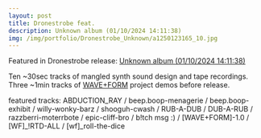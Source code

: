 ```yaml
---
layout: post
title: Dronestrobe feat.
description: Unknown album (01​/​10​/​2024 14​:​11​:​38)
img: /img/portfolio/Dronestrobe_Unknown/a1250123165_10.jpg
---
```

Featured in Dronestrobe release:
[Unknown album (01​/​10​/​2024 14​:​11​:​38)](https://dronestroberecords.bandcamp.com/album/unknown-album-01-10-2024-14-11-38)

Ten ~30sec tracks of mangled synth sound design and tape recordings. Three ~1min tracks of [WAVE+FORM](https://enoodle.net/portfolio/01_2024-12-12_project/) project demos before release.

<div class="img_row">
	<img class="col three" src="{{ site.baseurl }}/img/portfolio/Dronestrobe_Unknown/a1250123165_10.jpg" alt="" title="Unknown Album cover"/>
</div>
 <div class="img_row">
	<img class="col three" src="{{ site.baseurl }}/img/portfolio/Dronestrobe_Unknown/dronestrobe_banner.jpg" alt="" title="Dronestrobe banner"/>
 </div>
<div class="col three caption">
featured tracks: ABDUCTION_RAY / beep.boop-menagerie / beep.boop-exhibit / willy-wonky-barz / shooguh-cwash / RUB-A-DUB / DUB-A-RUB / razzberri-moterrbote / epic-cliff-bro / b!tch msg :) / [WAVE+FORM]-1.0 / [WF]_!RTD-ALL / [wf]_roll-the-dice </div
